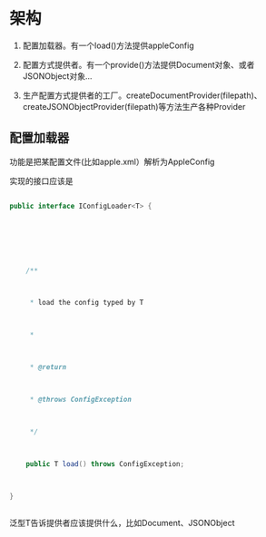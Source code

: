 ﻿# 架构
1. 配置加载器。有一个load()方法提供appleConfig
2. 配置方式提供者。有一个provide()方法提供Document对象、或者JSONObject对象...
3. 生产配置方式提供者的工厂。createDocumentProvider(filepath)、 createJSONObjectProvider(filepath)等方法生产各种Provider


## 配置加载器
功能是把某配置文件(比如apple.xml）解析为AppleConfig
实现的接口应该是
```java
public interface IConfigLoader<T> {

   

    /**

     * load the config typed by T

     *

     * @return

     * @throws ConfigException

     */

    public T load() throws ConfigException;

}

```
泛型T告诉提供者应该提供什么，比如Document、JSONObject


## 